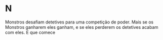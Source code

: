 # N
Monstros desafiam detetives para uma competição de poder. Mais se os Monstros ganharem eles ganham, e se eles perderem os detetives acabam com eles. E que comece 
